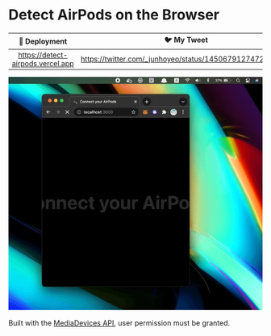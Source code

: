 # Detect AirPods on the Browser

| 🚀 Deployment | 🐦 My Tweet |
|:------------: |:-----------:|
|https://detect-airpods.vercel.app|https://twitter.com/_junhoyeo/status/1450679127472685061|

![cover](./docs/images/cover.gif)

Built with the [MediaDevices API](https://developer.mozilla.org/ko/docs/Web/API/MediaDevices), user permission must be granted.
